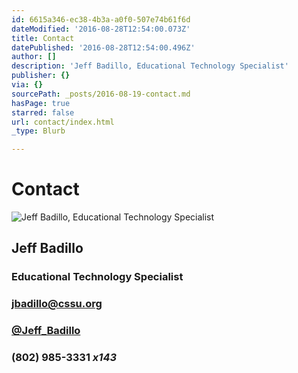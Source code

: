 ```yaml
---
id: 6615a346-ec38-4b3a-a0f0-507e74b61f6d
dateModified: '2016-08-28T12:54:00.073Z'
title: Contact
datePublished: '2016-08-28T12:54:00.496Z'
author: []
description: 'Jeff Badillo, Educational Technology Specialist'
publisher: {}
via: {}
sourcePath: _posts/2016-08-19-contact.md
hasPage: true
starred: false
url: contact/index.html
_type: Blurb

---
```

# Contact
![Jeff Badillo, Educational Technology Specialist](https://the-grid-user-content.s3-us-west-2.amazonaws.com/e070abc2-43e3-4791-bff9-f09f9bd7b612.jpg)

## Jeff Badillo

### Educational Technology Specialist

### [jbadillo@cssu.org][0]

### [@Jeff\_Badillo][1]

### (802) 985-3331 _x143_

[0]: http://mailto:jbadillo@cssu.org/ "email Jeff"
[1]: https://twitter.com/Jeff_Badillo "Tweet at Jeff"